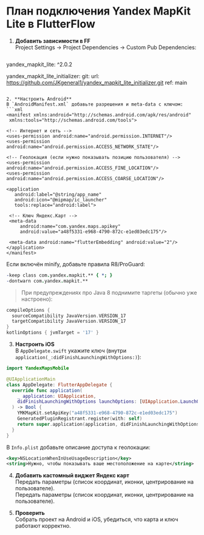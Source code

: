 # План подключения Yandex MapKit Lite в FlutterFlow

1. **Добавить зависимости в FF**  
   Project Settings → Project Dependencies → Custom Pub Dependencies:
   ```yaml
yandex_mapkit_lite: ^2.0.2

yandex_mapkit_lite_initializer:
  git:
    url: https://github.com/JKgeneral1/yandex_mapkit_lite_initializer.git
    ref: main
   ```

2. **Настроить Android**  
В `AndroidManifest.xml` добавьте разрешения и meta-data с ключом:
```xml
<manifest xmlns:android="http://schemas.android.com/apk/res/android"
    xmlns:tools="http://schemas.android.com/tools">

  <!-- Интернет и сеть -->
  <uses-permission android:name="android.permission.INTERNET"/>
  <uses-permission android:name="android.permission.ACCESS_NETWORK_STATE"/>

  <!-- Геолокация (если нужно показывать позицию пользователя) -->
  <uses-permission android:name="android.permission.ACCESS_FINE_LOCATION"/>
  <uses-permission android:name="android.permission.ACCESS_COARSE_LOCATION"/>

  <application
      android:label="@string/app_name"
      android:icon="@mipmap/ic_launcher"
      tools:replace="android:label">

    <!-- Ключ Яндекс.Карт -->
    <meta-data
        android:name="com.yandex.maps.apikey"
        android:value="a48f5331-e968-4790-872c-e1ed03edc175"/>

    <meta-data android:name="flutterEmbedding" android:value="2"/>
  </application>
</manifest>
```
Если включён minify, добавьте правила R8/ProGuard:
```pro
-keep class com.yandex.mapkit.** { *; }
-dontwarn com.yandex.mapkit.**
```
> При предупреждениях про Java 8 поднимите таргеты (обычно уже настроено):
```gradle
compileOptions {
  sourceCompatibility JavaVersion.VERSION_17
  targetCompatibility JavaVersion.VERSION_17
}
kotlinOptions { jvmTarget = '17' }
```

3. **Настроить iOS**  
В `AppDelegate.swift` укажите ключ (внутри `application(_:didFinishLaunchingWithOptions:)`):
```swift
import YandexMapsMobile

@UIApplicationMain
class AppDelegate: FlutterAppDelegate {
  override func application(
    _ application: UIApplication,
    didFinishLaunchingWithOptions launchOptions: [UIApplication.LaunchOptionsKey: Any]?
  ) -> Bool {
    YMKMapKit.setApiKey("a48f5331-e968-4790-872c-e1ed03edc175")
    GeneratedPluginRegistrant.register(with: self)
    return super.application(application, didFinishLaunchingWithOptions: launchOptions)
  }
}
```
В `Info.plist` добавьте описание доступа к геолокации:
```xml
<key>NSLocationWhenInUseUsageDescription</key>
<string>Нужно, чтобы показывать ваше местоположение на карте</string>
```

4. **Добавить кастомный виджет Яндекс карт**  
Передать параметры (список координат, иконки, центрирование на пользователе).  
   Передать параметры (список координат, иконки, центрирование на пользователе).

5. **Проверить**  
   Собрать проект на Android и iOS, убедиться, что карта и ключ работают корректно.

